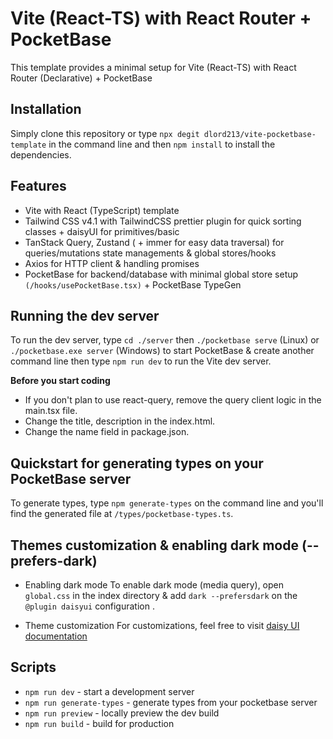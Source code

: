 # Vite (React-TS) with React Router + PocketBase

This template provides a minimal setup for Vite (React-TS) with React Router (Declarative) + PocketBase

## Installation

Simply clone this repository or type `npx degit dlord213/vite-pocketbase-template` in the command line and then `npm install` to install the dependencies.

## Features

- Vite with React (TypeScript) template
- Tailwind CSS v4.1 with TailwindCSS prettier plugin for quick sorting classes + daisyUI for primitives/basic
- TanStack Query, Zustand ( + immer for easy data traversal) for queries/mutations state managements & global stores/hooks
- Axios for HTTP client & handling promises
- PocketBase for backend/database with minimal global store setup `(/hooks/usePocketBase.tsx)` + PocketBase TypeGen

## Running the dev server

To run the dev server, type `cd ./server` then `./pocketbase serve` (Linux) or `./pocketbase.exe server` (Windows) to start PocketBase & create another command line then type `npm run dev` to run the Vite dev server.

**Before you start coding**

- If you don't plan to use react-query, remove the query client logic in the main.tsx file.
- Change the title, description in the index.html.
- Change the name field in package.json.

## Quickstart for generating types on your PocketBase server

To generate types, type `npm generate-types` on the command line and you'll find the generated file at `/types/pocketbase-types.ts`.

## Themes customization & enabling dark mode (--prefers-dark)

- Enabling dark mode
  To enable dark mode (media query), open `global.css` in the index directory & add `dark --prefersdark` on the `@plugin daisyui` configuration
  .

- Theme customization
  For customizations, feel free to visit [daisy UI documentation](https://daisyui.com/docs/config/)

## Scripts

- `npm run dev` - start a development server
- `npm run generate-types` - generate types from your pocketbase server
- `npm run preview` - locally preview the dev build
- `npm run build` - build for production
